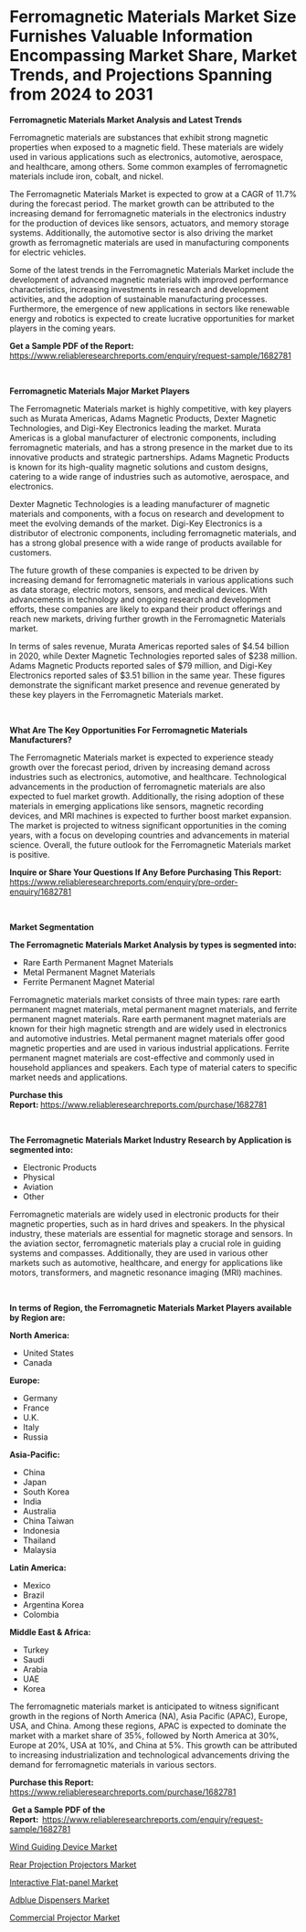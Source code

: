 <p><h1>Ferromagnetic Materials Market Size Furnishes Valuable Information Encompassing Market Share, Market Trends, and Projections Spanning from 2024 to 2031</h1></p><p><strong>Ferromagnetic Materials Market Analysis and Latest Trends</strong></p>
<p><p>Ferromagnetic materials are substances that exhibit strong magnetic properties when exposed to a magnetic field. These materials are widely used in various applications such as electronics, automotive, aerospace, and healthcare, among others. Some common examples of ferromagnetic materials include iron, cobalt, and nickel.</p><p>The Ferromagnetic Materials Market is expected to grow at a CAGR of 11.7% during the forecast period. The market growth can be attributed to the increasing demand for ferromagnetic materials in the electronics industry for the production of devices like sensors, actuators, and memory storage systems. Additionally, the automotive sector is also driving the market growth as ferromagnetic materials are used in manufacturing components for electric vehicles.</p><p>Some of the latest trends in the Ferromagnetic Materials Market include the development of advanced magnetic materials with improved performance characteristics, increasing investments in research and development activities, and the adoption of sustainable manufacturing processes. Furthermore, the emergence of new applications in sectors like renewable energy and robotics is expected to create lucrative opportunities for market players in the coming years.</p></p>
<p><strong>Get a Sample PDF of the Report:&nbsp;</strong> <a href="https://www.reliableresearchreports.com/enquiry/request-sample/1682781">https://www.reliableresearchreports.com/enquiry/request-sample/1682781</a></p>
<p>&nbsp;</p>
<p><strong>Ferromagnetic Materials Major Market Players</strong></p>
<p><p>The Ferromagnetic Materials market is highly competitive, with key players such as Murata Americas, Adams Magnetic Products, Dexter Magnetic Technologies, and Digi-Key Electronics leading the market. Murata Americas is a global manufacturer of electronic components, including ferromagnetic materials, and has a strong presence in the market due to its innovative products and strategic partnerships. Adams Magnetic Products is known for its high-quality magnetic solutions and custom designs, catering to a wide range of industries such as automotive, aerospace, and electronics. </p><p>Dexter Magnetic Technologies is a leading manufacturer of magnetic materials and components, with a focus on research and development to meet the evolving demands of the market. Digi-Key Electronics is a distributor of electronic components, including ferromagnetic materials, and has a strong global presence with a wide range of products available for customers.</p><p>The future growth of these companies is expected to be driven by increasing demand for ferromagnetic materials in various applications such as data storage, electric motors, sensors, and medical devices. With advancements in technology and ongoing research and development efforts, these companies are likely to expand their product offerings and reach new markets, driving further growth in the Ferromagnetic Materials market.</p><p>In terms of sales revenue, Murata Americas reported sales of $4.54 billion in 2020, while Dexter Magnetic Technologies reported sales of $238 million. Adams Magnetic Products reported sales of $79 million, and Digi-Key Electronics reported sales of $3.51 billion in the same year. These figures demonstrate the significant market presence and revenue generated by these key players in the Ferromagnetic Materials market.</p></p>
<p>&nbsp;</p>
<p><strong>What Are The Key Opportunities For Ferromagnetic Materials Manufacturers?</strong></p>
<p><p>The Ferromagnetic Materials market is expected to experience steady growth over the forecast period, driven by increasing demand across industries such as electronics, automotive, and healthcare. Technological advancements in the production of ferromagnetic materials are also expected to fuel market growth. Additionally, the rising adoption of these materials in emerging applications like sensors, magnetic recording devices, and MRI machines is expected to further boost market expansion. The market is projected to witness significant opportunities in the coming years, with a focus on developing countries and advancements in material science. Overall, the future outlook for the Ferromagnetic Materials market is positive.</p></p>
<p><strong>Inquire or Share Your Questions If Any Before Purchasing This Report:</strong> <a href="https://www.reliableresearchreports.com/enquiry/pre-order-enquiry/1682781">https://www.reliableresearchreports.com/enquiry/pre-order-enquiry/1682781</a></p>
<p>&nbsp;</p>
<p><strong>Market Segmentation</strong></p>
<p><strong>The Ferromagnetic Materials Market Analysis by types is segmented into:</strong></p>
<p><ul><li>Rare Earth Permanent Magnet Materials</li><li>Metal Permanent Magnet Materials</li><li>Ferrite Permanent Magnet Material</li></ul></p>
<p><p>Ferromagnetic materials market consists of three main types: rare earth permanent magnet materials, metal permanent magnet materials, and ferrite permanent magnet materials. Rare earth permanent magnet materials are known for their high magnetic strength and are widely used in electronics and automotive industries. Metal permanent magnet materials offer good magnetic properties and are used in various industrial applications. Ferrite permanent magnet materials are cost-effective and commonly used in household appliances and speakers. Each type of material caters to specific market needs and applications.</p></p>
<p><strong>Purchase this Report:&nbsp;</strong><a href="https://www.reliableresearchreports.com/purchase/1682781">https://www.reliableresearchreports.com/purchase/1682781</a></p>
<p>&nbsp;</p>
<p><strong>The Ferromagnetic Materials Market Industry Research by Application is segmented into:</strong></p>
<p><ul><li>Electronic Products</li><li>Physical</li><li>Aviation</li><li>Other</li></ul></p>
<p><p>Ferromagnetic materials are widely used in electronic products for their magnetic properties, such as in hard drives and speakers. In the physical industry, these materials are essential for magnetic storage and sensors. In the aviation sector, ferromagnetic materials play a crucial role in guiding systems and compasses. Additionally, they are used in various other markets such as automotive, healthcare, and energy for applications like motors, transformers, and magnetic resonance imaging (MRI) machines.</p></p>
<p>&nbsp;</p>
<p><strong>In terms of Region, the Ferromagnetic Materials Market Players available by Region are:</strong></p>
<p>
    <p> <strong> North America: </strong>
        <ul>
            <li>United States</li>
            <li>Canada</li>
        </ul>
        </p> 
    <p> <strong> Europe: </strong>
        <ul>
            <li>Germany</li>
            <li>France</li>
            <li>U.K.</li>
            <li>Italy</li>
            <li>Russia</li>
        </ul>
        </p> 
    <p> <strong> Asia-Pacific: </strong>
        <ul>
            <li>China</li>
            <li>Japan</li>
            <li>South Korea</li>
            <li>India</li>
            <li>Australia</li>
            <li>China Taiwan</li>
            <li>Indonesia</li>
            <li>Thailand</li>
            <li>Malaysia</li>
        </ul>
        </p> 
    <p> <strong> Latin America: </strong>
        <ul>
            <li>Mexico</li>
            <li>Brazil</li>
            <li>Argentina Korea</li>
            <li>Colombia</li>
        </ul>
        </p> 
    <p> <strong> Middle East & Africa: </strong>
        <ul>
            <li>Turkey</li>
            <li>Saudi</li>
            <li>Arabia</li>
            <li>UAE</li>
            <li>Korea</li>
        </ul>
    </p>
    </p>
<p><p>The ferromagnetic materials market is anticipated to witness significant growth in the regions of North America (NA), Asia Pacific (APAC), Europe, USA, and China. Among these regions, APAC is expected to dominate the market with a market share of 35%, followed by North America at 30%, Europe at 20%, USA at 10%, and China at 5%. This growth can be attributed to increasing industrialization and technological advancements driving the demand for ferromagnetic materials in various sectors.</p></p>
<p><strong>Purchase this Report: </strong><a href="https://www.reliableresearchreports.com/purchase/1682781">https://www.reliableresearchreports.com/purchase/1682781</a></p>
<p>&nbsp;<strong>Get a Sample PDF of the Report:&nbsp;&nbsp;</strong><a href="https://www.reliableresearchreports.com/enquiry/request-sample/1682781">https://www.reliableresearchreports.com/enquiry/request-sample/1682781</a></p>
<p><strong></strong></p>
<p><p><a href="https://github.com/globismark/Market-Research-Report-List-2/blob/main/wind-guiding-device-market.md">Wind Guiding Device Market</a></p><p><a href="https://github.com/seekum/Market-Research-Report-List-1/blob/main/rear-projection-projectors-market.md">Rear Projection Projectors Market</a></p><p><a href="https://github.com/timeliteaut/Market-Research-Report-List-1/blob/main/interactive-flat-panel-market.md">Interactive Flat-panel Market</a></p><p><a href="https://github.com/prosalinda88/Market-Research-Report-List-3/blob/main/adblue-dispensers-market.md">Adblue Dispensers Market</a></p><p><a href="https://github.com/bobicer/Market-Research-Report-List-2/blob/main/commercial-projector-market.md">Commercial Projector Market</a></p></p>